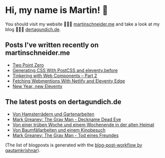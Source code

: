 # Hi, my name is Martin! 👋 
You should visit my website 👨🏼‍💻  [martinschneider.me](https://martinschneider.me) and take a look at my blog 🤷🏼‍♂️ [dertagundich.de](https://www.dertagundich.de).

## Posts I've written recently on martinschneider.me
<!-- MSME-POST-LIST:START -->
- [Two Point Zero](https://martinschneider.me/articles/two-point-zero/)
- [Generating CSS With PostCSS and eleventy.before](https://martinschneider.me/articles/generating-css-with-postcss-and-eleventy-before/)
- [Tinkering with Web Components – Part 2](https://martinschneider.me/articles/tinkering-with-web-components-part-2/)
- [Fetching Webmentions With Netlify and Eleventy Edge](https://martinschneider.me/articles/fetching-webmentions-with-netlify-and-eleventy-edge/)
- [New Year, new Eleventy](https://martinschneider.me/articles/new-year-new-eleventy/)
<!-- MSME-POST-LIST:END -->

## The latest posts on dertagundich.de
<!-- DTUI-POST-LIST:START -->
- [Von Hamsterrädern und Gartenarbeiten](https://www.dertagundich.de/blog/2023/11/von-hamsterradern-und-gartenarbeiten)
- [Mark Greaney: The Gray Man - Deckname Dead Eye](https://www.dertagundich.de/blog/2023/11/mark-greaney-the-gray-man-deckname-dead-eye)
- [Von einer trüben Woche und einem Wochenende in der alten Heimat](https://www.dertagundich.de/blog/2023/10/von-einer-truben-woche-und-einem-wochenende-in-der-alten-heimat)
- [Von Baumfällarbeiten und einem Kinobesuch](https://www.dertagundich.de/blog/2023/10/von-baumfallarbeiten-und-einem-kinobesuch)
- [Mark Greaney: The Gray Man - Tod eines Freundes](https://www.dertagundich.de/blog/2023/10/mark-greaney-the-gray-man-tod-eines-freundes)
<!-- DTUI-POST-LIST:END -->

(The list of blogposts is generated with the [blog-post-workflow by gautamkrishnar](https://github.com/gautamkrishnar/blog-post-workflow)).

